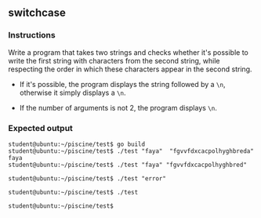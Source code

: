 ## switchcase

### Instructions

Write a program that takes two strings and checks whether it's possible to write the first string with characters from the second string, while respecting the order in which these characters appear in the second string.

- If it's possible, the program displays the string followed by a `\n`, otherwise it simply displays a `\n`.

- If the number of arguments is not 2, the program displays `\n`.

### Expected output

```console
student@ubuntu:~/piscine/test$ go build
student@ubuntu:~/piscine/test$ ./test "faya"  "fgvvfdxcacpolhyghbreda"
faya
student@ubuntu:~/piscine/test$ ./test "faya" "fgvvfdxcacpolhyghbred"

student@ubuntu:~/piscine/test$ ./test "error"

student@ubuntu:~/piscine/test$ ./test

student@ubuntu:~/piscine/test$
```
